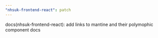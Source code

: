 ```yaml
---
"nhsuk-frontend-react": patch
---
```


docs(nhsuk-frontend-react): add links to mantine and their polymophic component docs
